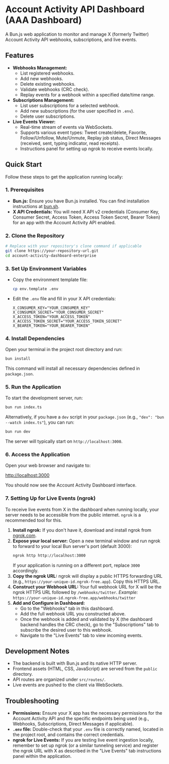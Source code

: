 # Account Activity API Dashboard (AAA Dashboard)

A Bun.js web application to monitor and manage X (formerly Twitter) Account Activity API webhooks, subscriptions, and live events.

## Features

*   **Webhooks Management:**
    *   List registered webhooks.
    *   Add new webhooks.
    *   Delete existing webhooks.
    *   Validate webhooks (CRC check).
    *   Replay events for a webhook within a specified date/time range.
*   **Subscriptions Management:**
    *   List user subscriptions for a selected webhook.
    *   Add new subscriptions (for the user specified in `.env`).
    *   Delete user subscriptions.
*   **Live Events Viewer:**
    *   Real-time stream of events via WebSockets.
    *   Supports various event types: Tweet create/delete, Favorite, Follow/Unfollow, Mute/Unmute, Replay job status, Direct Messages (received, sent, typing indicator, read receipts).
    *   Instructions panel for setting up ngrok to receive events locally.

## Quick Start

Follow these steps to get the application running locally:

### 1. Prerequisites

*   **Bun.js:** Ensure you have Bun.js installed. You can find installation instructions at [bun.sh](https://bun.sh).
*   **X API Credentials:** You will need X API v2 credentials (Consumer Key, Consumer Secret, Access Token, Access Token Secret, Bearer Token) for an app with the Account Activity API enabled.

### 2. Clone the Repository

```bash
# Replace with your repository's clone command if applicable
git clone https://your-repository-url.git
cd account-activity-dashboard-enterprise
```

### 3. Set Up Environment Variables

*   Copy the environment template file:
    ```bash
    cp env.template .env
    ```
*   Edit the `.env` file and fill in your X API credentials:
    ```
    X_CONSUMER_KEY="YOUR_CONSUMER_KEY"
    X_CONSUMER_SECRET="YOUR_CONSUMER_SECRET"
    X_ACCESS_TOKEN="YOUR_ACCESS_TOKEN"
    X_ACCESS_TOKEN_SECRET="YOUR_ACCESS_TOKEN_SECRET"
    X_BEARER_TOKEN="YOUR_BEARER_TOKEN"
    ```

### 4. Install Dependencies

Open your terminal in the project root directory and run:

```bash
bun install
```

This command will install all necessary dependencies defined in `package.json`.

### 5. Run the Application

To start the development server, run:

```bash
bun run index.ts
```

Alternatively, if you have a `dev` script in your `package.json` (e.g., `"dev": "bun --watch index.ts"`), you can run:

```bash
bun run dev
```

The server will typically start on `http://localhost:3000`.

### 6. Access the Application

Open your web browser and navigate to:

[http://localhost:3000](http://localhost:3000)

You should now see the Account Activity Dashboard interface.

### 7. Setting Up for Live Events (ngrok)

To receive live events from X in the dashboard when running locally, your server needs to be accessible from the public internet. `ngrok` is a recommended tool for this.

1.  **Install ngrok:** If you don't have it, download and install ngrok from [ngrok.com](https://ngrok.com).
2.  **Expose your local server:** Open a new terminal window and run ngrok to forward to your local Bun server's port (default 3000):
    ```bash
    ngrok http http://localhost:3000
    ```
    If your application is running on a different port, replace `3000` accordingly.
3.  **Copy the ngrok URL:** ngrok will display a public HTTPS forwarding URL (e.g., `https://your-unique-id.ngrok-free.app`). Copy this HTTPS URL.
4.  **Construct your Webhook URL:** Your full webhook URL for X will be the ngrok HTTPS URL followed by `/webhooks/twitter`.
    *Example:* `https://your-unique-id.ngrok-free.app/webhooks/twitter`
5.  **Add and Configure in Dashboard:**
    *   Go to the "Webhooks" tab in this dashboard.
    *   Add the full webhook URL you constructed above.
    *   Once the webhook is added and validated by X (the dashboard backend handles the CRC check), go to the "Subscriptions" tab to subscribe the desired user to this webhook.
    *   Navigate to the "Live Events" tab to view incoming events.

## Development Notes

*   The backend is built with Bun.js and its native HTTP server.
*   Frontend assets (HTML, CSS, JavaScript) are served from the `public` directory.
*   API routes are organized under `src/routes/`.
*   Live events are pushed to the client via WebSockets.

## Troubleshooting

*   **Permissions:** Ensure your X app has the necessary permissions for the Account Activity API and the specific endpoints being used (e.g., Webhooks, Subscriptions, Direct Messages if applicable).
*   **`.env` file:** Double-check that your `.env` file is correctly named, located in the project root, and contains the correct credentials.
*   **ngrok for Live Events:** If you are testing live event ingestion locally, remember to set up ngrok (or a similar tunneling service) and register the ngrok URL with X as described in the "Live Events" tab instructions panel within the application.
